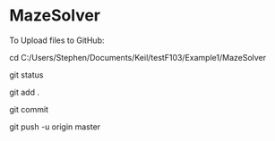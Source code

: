 # MazeSolver

To Upload files to GitHub:

cd C:/Users/Stephen/Documents/Keil/testF103/Example1/MazeSolver

git status

git add .

git commit

git push -u origin master
